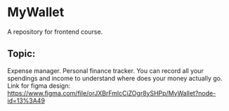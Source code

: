 # MyWallet
A repository for frontend course.<br>
## Topic:
Expense manager. Personal finance tracker. You can record all your spendings and income to understand where does your money actually go. <br>
Link for figma design: https://www.figma.com/file/orJXBrFmlcCiZOgr8ySHPp/MyWallet?node-id=13%3A49 <br>
